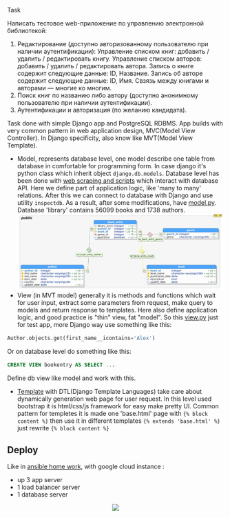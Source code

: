 Task<br>

Написать тестовое web-приложение по управлению электронной библиотекой:
1. Редактирование (доступно авторизованному пользователю при наличии аутентификации):
Управление списком книг: добавить / удалить / редактировать книгу.
Управление списком авторов: добавить / удалить / редактировать автора.
Запись о книге содержит следующие данные: ID, Название.
Запись об авторе содержит следующие данные: ID, Имя.
Свзязь между книгами и авторами — многие ко многим.
2. Поиск книг по названию либо автору (доступно анонимному пользователю при наличии аутентификации).
3. Аутентификации и авторизация (по желанию кандидата).

Task done with simple Django app and PostgreSQL RDBMS. App builds with very common pattern in web application design, MVC(Model View Controller).
In Django specificity, also know like MVT(Model View Template).
- Model, represents database level, one model describe one table from database in comfortable for programming form. 
In case django it's python class  which inherit object ```django.db.models```. 
Database level has been done with [web scraping and scripts](https://github.com/yougooo/epam_training/tree/master/Python/final_project/database) which interact with database API.
Here we define part of application logic, like 'many to many' relations. 
After this we can connect to database with Django and use  utility ```inspectdb```. 
As a result, after some modifications, have [model.py](https://github.com/yougooo/epam_training/blob/master/Python/final_project/library/books_storage/models.py).
Database 'library' contains 56099 books and 1738 authors.
![alt text](https://github.com/yougooo/epam_training/blob/master/Python/final_project/database/database_schema.png)
- View (in MVT model) generally it is methods and functions which wait for user input, extract some parameters from request, make query to models and return response to templates.
Here also define application logic, and good practice is "thin" view, fat "model". 
So this [view.py](https://github.com/yougooo/epam_training/blob/master/Python/final_project/library/books_storage/views.py) 
just for test app, more Django way use something like this: 
```python
Author.objects.get(first_name__icontains='Alex')
```
Or on database level do something like this:
```sql 
CREATE VIEW bookentry AS SELECT ... 
```
Define db view like model and work with this.
- [Template](https://github.com/yougooo/epam_training/tree/master/Python/final_project/library/templates) with DTL(Django Template Languages) take care about dynamically generation web page for user request. 
In this level used bootstrap it is html/css/js framework for easy make pretty UI. 
Common pattern for templetes it is made one 'base.html' page with ```{% block content %}``` then use it in different templates ```{% extends 'base.html' %}``` just rewrite ```{% block content %}```


## Deploy
Like in [ansible home work](https://github.com/yougooo/epam_training/tree/master/IaC/rolling-release), with google cloud instance :
- up 3 app server
- 1 load balancer server
- 1 database server

<p align="center"><img src =http://makescreen.ru/i/0af8cfc7222b2cef0a92a1be0ccdcb.png /></p>

